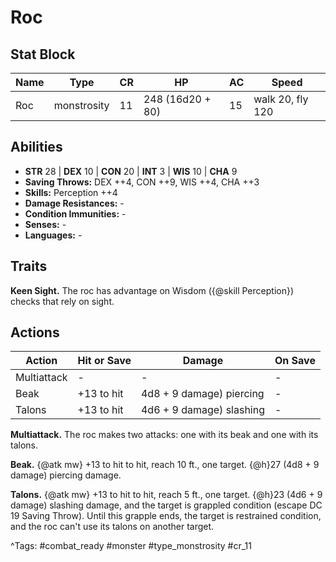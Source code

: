 # Roc

## Stat Block

| Name | Type | CR | HP | AC | Speed |
|------|------|----|----|----|-------|
| Roc | monstrosity | 11 | 248 (16d20 + 80) | 15 | walk 20, fly 120 |

## Abilities

- **STR** 28 | **DEX** 10 | **CON** 20 | **INT** 3 | **WIS** 10 | **CHA** 9
- **Saving Throws:** DEX ++4, CON ++9, WIS ++4, CHA ++3  
- **Skills:** Perception ++4  
- **Damage Resistances:** -  
- **Condition Immunities:** -  
- **Senses:** -  
- **Languages:** -

## Traits

**Keen Sight.** The roc has advantage on Wisdom ({@skill Perception}) checks that rely on sight.


## Actions

| Action | Hit or Save | Damage | On Save |
|--------|--------------|--------|----------|
| Multiattack | - | - | - |
| Beak | +13 to hit | 4d8 + 9 damage) piercing | - |
| Talons | +13 to hit | 4d6 + 9 damage) slashing | - |

**Multiattack.** The roc makes two attacks: one with its beak and one with its talons.

**Beak.** {@atk mw} +13 to hit to hit, reach 10 ft., one target. {@h}27 (4d8 + 9 damage) piercing damage.

**Talons.** {@atk mw} +13 to hit to hit, reach 5 ft., one target. {@h}23 (4d6 + 9 damage) slashing damage, and the target is grappled condition (escape DC 19 Saving Throw). Until this grapple ends, the target is restrained condition, and the roc can't use its talons on another target.


^Tags: #combat_ready #monster #type_monstrosity #cr_11